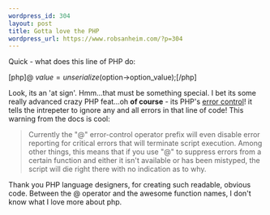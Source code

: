 ```yaml
--- 
wordpress_id: 304
layout: post
title: Gotta love the PHP
wordpress_url: https://www.robsanheim.com/?p=304
---
```

Quick - what does this line of PHP do:

[php]@ $value = unserialize($option->option_value);[/php]

Look, its an 'at sign'.  Hmm...that must be something special.  I bet its some really advanced crazy PHP feat...oh <strong>of course</strong> - its PHP's <a href="https://www.php.net/manual/en/language.operators.errorcontrol.php">error control</a>!  it tells the intrepeter to ignore any and all errors in that line of code!  This warning from the docs is cool:

<blockquote>Currently the "@" error-control operator prefix will even disable error reporting for critical errors that will terminate script execution. Among other things, this means that if you use "@" to suppress errors from a certain function and either it isn't available or has been mistyped, the script will die right there with no indication as to why. </blockquote>

Thank you PHP language designers, for creating such readable, obvious code.  Between the @ operator and the awesome function names, I don't know what I love more about php.
